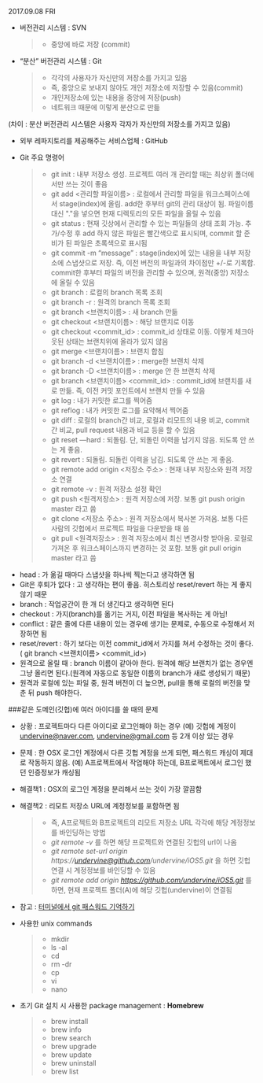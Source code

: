 2017.09.08 FRI

- 버전관리 시스템 : SVN
     >- 중앙에 바로 저장 (commit)

- “분산” 버전관리 시스템 : Git
     >- 각각의 사용자가 자신만의 저장소를 가지고 있음
     >- 즉, 중앙으로 보내지 않아도 개인 저장소에 저장할 수 있음(commit)
     >- 개인저장소에 있는 내용을 중앙에 저장(push)
     >- 네트워크 때문에 이렇게 분산으로 만듦
    
(차이 : 분산 버전관리 시스템은 사용자 각자가 자신만의 저장소를 가지고 있음)

- 외부 레파지토리를 제공해주는 서비스업체 : GitHub

- Git 주요 명령어
    >- git init : 내부 저장소 생성. 프로젝트 여러 개 관리할 때는 최상위 폴더에서만 쓰는 것이 좋음
    >- git add <관리할 파일이름> : 로컬에서 관리할 파일을 워크스페이스에서 stage(index)에 올림. add한 후부터 git의 관리 대상이 됨. 파일이름 대신 "."을 넣으면 현재 디렉토리의 모든 파일을 올릴 수 있음
    >- git status : 현재 깃상에서 관리할 수 있는 파일들의 상태 조회 가능. 추가/수정 후 add 하지 않은 파일은 빨간색으로 표시되며, commit 할 준비가 된 파일은 초록색으로 표시됨
    >- git commit -m “message” : stage(index)에 있는 내용을 내부 저장소에 스냅샷으로 저장. 즉, 이전 버전의 파일과의 차이점만 +/-로 기록함. commit한 후부터 파일의 버전을 관리할 수 있으며, 원격(중앙) 저장소에 올릴 수 있음
    >- git branch : 로컬의 branch 목록 조회
    >- git branch -r : 원격의 branch 목록 조회
    >- git branch <브랜치이름> : 새 branch 만듦
    >- git checkout <브랜치이름> : 해당 브랜치로 이동
    >- git checkout <commit_id> : commit_id 상태로 이동. 이렇게 체크아웃된 상태는 브랜치위에 올라가 있지 않음
    >- git merge <브랜치이름> : 브랜치 합침
    >- git branch -d <브랜치이름> : merge한 브랜치 삭제
    >- git branch -D <브랜치이름> : merge 안 한 브랜치 삭제
    >- git branch <브랜치이름> <commit_id> : commit_id에 브랜치를 새로 만듦. 즉, 이전 커밋 포인트에서 브랜치 만들 수 있음 
    >- git log : 내가 커밋한 로그를 찍어줌
    >- git reflog : 내가 커밋한 로그를 요약해서 찍어줌
    >- git diff : 로컬의 branch간 비교, 로컬과 리모트의 내용 비교, commit 간 비교, pull request 내용과 비교 등을 할 수 있음
    >- git reset <id> —hard : 되돌림. 단, 되돌린 이력을 남기지 않음. 되도록 안 쓰는 게 좋음.
    >- git revert <id> : 되돌림. 되돌린 이력을 남김. 되도록 안 쓰는 게 좋음.
    >- git remote add origin <저장소 주소> : 현재 내부 저장소와 원격 저장소 연결
    >- git remote -v : 원격 저장소 설정 확인
    >- git push <원격저장소> <branch> : 원격 저장소에 저장. 보통 git push origin master 라고 씀
    >- git clone <저장소 주소> : 원격 저장소에서 복사본 가져옴. 보통 다른 사람의 깃헙에서 프로젝트 파일을 다운받을 때 씀
    >- git pull <원격저장소> <branch> : 원격 저장소에서 최신 변경사항 받아옴. 로컬로 가져온 후 워크스페이스까지 변경하는 것 포함. 보통 git pull origin master 라고 씀

* head : 가 옮길 때마다 스냅샷을 하나씩 찍는다고 생각하면 됨
* Git은 후퇴가 없다 : 고 생각하는 편이 좋음. 히스토리상 reset/revert 하는 게 좋지 않기 때문
* branch : 작업공간이 한 개 더 생긴다고 생각하면 된다
* checkout : 가지(branch)를 옮기는 거지, 이전 파일을 복사하는 게 아님!
* conflict : 같은 줄에 다른 내용이 있는 경우에 생기는 문제로, 수동으로 수정해서 저장하면 됨
* reset/revert : 하기 보다는 이전 commit_id에서 가지를 쳐서 수정하는 것이 좋다. ( git branch <브랜치이름> <commit_id>)
* 원격으로 올릴 때 : branch 이름이 같아야 한다. 원격에 해당 브랜치가 없는 경우엔 그냥 올리면 된다.(원격에 자동으로 동일한 이름의 branch가 새로 생성되기 때문)
* 원격과 로컬에 있는 파일 중, 원격 버전이 더 높으면, pull을 통해 로컬의 버전을 맞춘 뒤 push 해야한다.


###같은 도메인(깃헙)에 여러 아이디를 쓸 때의 문제
- 상황 : 프로젝트마다 다른 아이디로 로그인해야 하는 경우 (예) 깃헙에 계정이 undervine@naver.com, undervine@gmail.com 등 2개 이상 있는 경우
- 문제 : 한 OSX 로그인 계정에서 다른 깃헙 계정을 쓰게 되면, 패스워드 캐싱이 제대로 작동하지 않음. (예) A프로젝트에서 작업해야 하는데, B프로젝트에서 로그인 했던 인증정보가 캐싱됨
- 해결책1 : OSX의 로그인 계정을 분리해서 쓰는 것이 가장 깔끔함
- 해결책2 : 리모트 저장소 URL에 계정정보를 포함하면 됨
    >- 즉, A프로젝트와 B프로젝트의 리모트 저장소 URL 각각에 해당 계정정보를 바인딩하는 방법
    >- _git remote -v_ 를 하면 해당 프로젝트와 연결된 깃헙의 url이 나옴
    >- _git remote set-url origin https://undervine@github.com/undervine/iOS5.git_ 을 하면 깃헙 연결 시 계정정보를 바인딩할 수 있음
    >- _git remote add origin https://github.com/undervine/iOS5.git_ 를 하면, 현재 프로젝트 폴더(A)에 해당 깃헙(undervine)이 연결됨

- 참고 : [터미널에서 git 패스워드 기억하기](https://medium.com/happyprogrammer-in-jeju/mac-os-x-터미널에서-git-패스워드-기억하기-5675d58a60cd)


- 사용한 unix commands
    >- mkdir
    >- ls -al
    >- cd
    >- rm -dr
    >- cp
    >- vi
    >- nano

- 초기 Git 설치 시 사용한 package management : __Homebrew__
    >- brew install <package>
    >- brew info <package>
    >- brew search
    >- brew upgrade <package>
    >- brew update
    >- brew uninstall
    >- brew list
